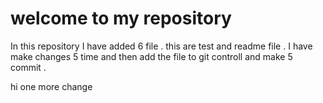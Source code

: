 # welcome to my repository

In this repository I have added 6 file . this are test and readme file . I have make changes 5 time and then add the file to git controll and make 5 commit .

hi one more change
